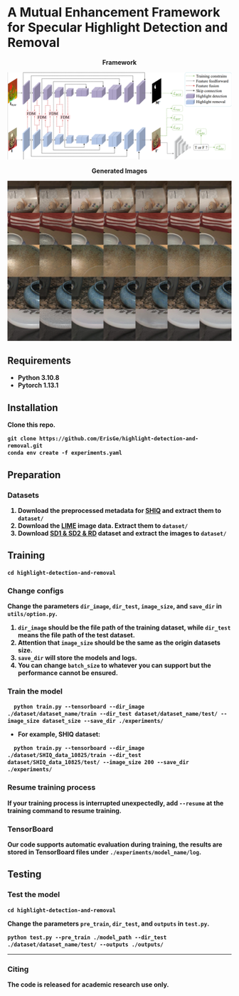 # A Mutual Enhancement Framework for Specular Highlight Detection and Removal

<p align="center">
<b>Framework
</p>
<p align="center">
    <img src="figs/framework.png"/>
</p>
    
<p align="center">
<b>Generated Images
</p>
<p align="center">
    <img src="figs/compare.png"/>
</p>


## Requirements
- Python 3.10.8 
- Pytorch 1.13.1

## Installation

Clone this repo.
```
git clone https://github.com/ErisGe/highlight-detection-and-removal.git
conda env create -f experiments.yaml
```

## Preparation
### Datasets
1. Download the preprocessed metadata for [SHIQ](https://github.com/fu123456/SHIQ) and extract them to `dataset/`
2. Download the [LIME](https://vcai.mpi-inf.mpg.de/projects/LIME/) image data. Extract them to `dataset/`
3. Download [SD1 & SD2 & RD](https://github.com/weizequan/tashr) dataset and extract the images to `dataset/`

## Training
  ```
  cd highlight-detection-and-removal
  ```
### Change configs
Change the parameters `dir_image`, `dir_test`, `image_size`, and `save_dir` in `utils/option.py`.
1. `dir_image` should be the file path of the training dataset, while `dir_test` means the file path of the test dataset.
2. Attention that `image_size` should be the same as the origin datasets size.
3. `save_dir` will store the models and logs.
4. You can change `batch_size` to whatever you can support but the performance cannot be ensured.

### Train the model

  ```
    python train.py --tensorboard --dir_image ./dataset/dataset_name/train --dir_test dataset/dataset_name/test/ --image_size dataset_size --save_dir ./experiments/
  ```

  - For example, SHIQ dataset:
  ```
    python train.py --tensorboard --dir_image ./dataset/SHIQ_data_10825/train --dir_test dataset/SHIQ_data_10825/test/ --image_size 200 --save_dir ./experiments/
  ```

### Resume training process
If your training process is interrupted unexpectedly, add `--resume` at the training command to resume training.

### TensorBoard
Our code supports automatic evaluation during training, the results are stored in TensorBoard files under `./experiments/model_name/log`.

## Testing

### Test the model

  ```
  cd highlight-detection-and-removal
  ```
Change the parameters `pre_train`, `dir_test`, and `outputs` in `test.py`.

  ```
  python test.py --pre_train ./model_path --dir_test ./dataset/dataset_name/test/ --outputs ./outputs/
  ```


---
### Citing 

The code is released for academic research use only. 
